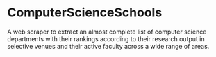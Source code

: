 # ComputerScienceSchools
A web scraper to extract an almost complete list of computer science departments with their rankings according to their research output in selective venues and their active faculty across a wide range of areas. 
